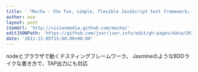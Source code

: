 ```yaml
---
title: '『Mocha - the fun, simple, flexible JavaScript test framework』'
author: azu
layout: post
itemUrl: 'http://visionmedia.github.com/mocha/'
editJSONPath: 'https://github.com/jser/jser.info/edit/gh-pages/data/2011/11/index.json'
date: '2011-11-05T15:00:00+00:00'
---
```

nodeとブラウザで動くテスティングフレームワーク。
JasmineのようなBDDライクな書き方で、TAP出力にも対応
